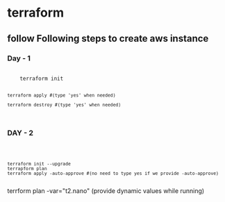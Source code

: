 # terraform
## follow Following steps to create aws instance
### Day - 1
<code>
    terraform init
    
    terraform apply #(type 'yes' when needed)

    terraform destroy #(type 'yes' when needed)
</code>

### DAY - 2
<code>

    terraform init --upgrade
    terrapform plan
    terraform apply -auto-approve #(no need to type yes if we provide -auto-approve)
</code>
 terrform plan -var="t2.nano"  (provide dynamic values while running)
